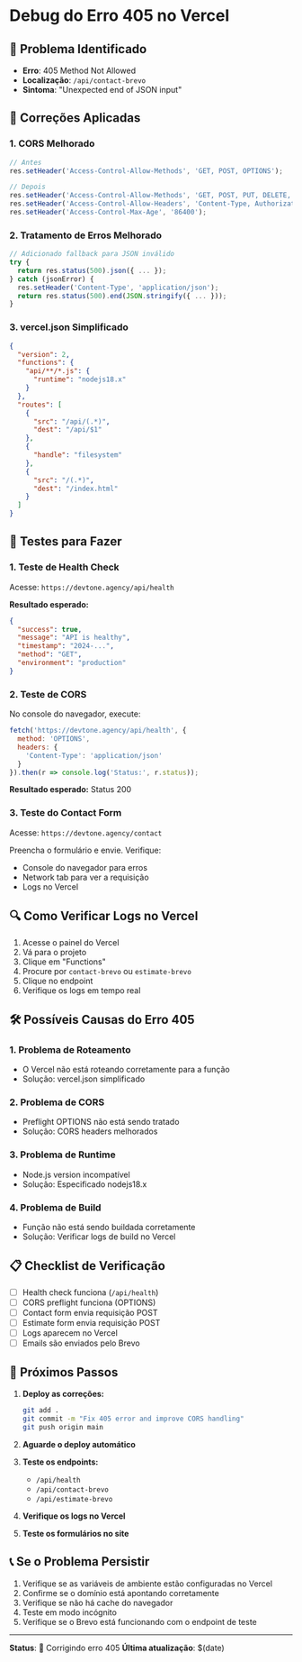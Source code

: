 # Debug do Erro 405 no Vercel

## 🚨 Problema Identificado
- **Erro**: 405 Method Not Allowed
- **Localização**: `/api/contact-brevo`
- **Sintoma**: "Unexpected end of JSON input"

## 🔧 Correções Aplicadas

### 1. CORS Melhorado
```javascript
// Antes
res.setHeader('Access-Control-Allow-Methods', 'GET, POST, OPTIONS');

// Depois  
res.setHeader('Access-Control-Allow-Methods', 'GET, POST, PUT, DELETE, OPTIONS');
res.setHeader('Access-Control-Allow-Headers', 'Content-Type, Authorization, X-Requested-With');
res.setHeader('Access-Control-Max-Age', '86400');
```

### 2. Tratamento de Erros Melhorado
```javascript
// Adicionado fallback para JSON inválido
try {
  return res.status(500).json({ ... });
} catch (jsonError) {
  res.setHeader('Content-Type', 'application/json');
  return res.status(500).end(JSON.stringify({ ... }));
}
```

### 3. vercel.json Simplificado
```json
{
  "version": 2,
  "functions": {
    "api/**/*.js": {
      "runtime": "nodejs18.x"
    }
  },
  "routes": [
    {
      "src": "/api/(.*)",
      "dest": "/api/$1"
    },
    {
      "handle": "filesystem"
    },
    {
      "src": "/(.*)",
      "dest": "/index.html"
    }
  ]
}
```

## 🧪 Testes para Fazer

### 1. Teste de Health Check
Acesse: `https://devtone.agency/api/health`

**Resultado esperado:**
```json
{
  "success": true,
  "message": "API is healthy",
  "timestamp": "2024-...",
  "method": "GET",
  "environment": "production"
}
```

### 2. Teste de CORS
No console do navegador, execute:
```javascript
fetch('https://devtone.agency/api/health', {
  method: 'OPTIONS',
  headers: {
    'Content-Type': 'application/json'
  }
}).then(r => console.log('Status:', r.status));
```

**Resultado esperado:** Status 200

### 3. Teste do Contact Form
Acesse: `https://devtone.agency/contact`

Preencha o formulário e envie. Verifique:
- Console do navegador para erros
- Network tab para ver a requisição
- Logs no Vercel

## 🔍 Como Verificar Logs no Vercel

1. Acesse o painel do Vercel
2. Vá para o projeto
3. Clique em "Functions"
4. Procure por `contact-brevo` ou `estimate-brevo`
5. Clique no endpoint
6. Verifique os logs em tempo real

## 🛠️ Possíveis Causas do Erro 405

### 1. Problema de Roteamento
- O Vercel não está roteando corretamente para a função
- Solução: vercel.json simplificado

### 2. Problema de CORS
- Preflight OPTIONS não está sendo tratado
- Solução: CORS headers melhorados

### 3. Problema de Runtime
- Node.js version incompatível
- Solução: Especificado nodejs18.x

### 4. Problema de Build
- Função não está sendo buildada corretamente
- Solução: Verificar logs de build no Vercel

## 📋 Checklist de Verificação

- [ ] Health check funciona (`/api/health`)
- [ ] CORS preflight funciona (OPTIONS)
- [ ] Contact form envia requisição POST
- [ ] Estimate form envia requisição POST
- [ ] Logs aparecem no Vercel
- [ ] Emails são enviados pelo Brevo

## 🚀 Próximos Passos

1. **Deploy as correções:**
   ```bash
   git add .
   git commit -m "Fix 405 error and improve CORS handling"
   git push origin main
   ```

2. **Aguarde o deploy automático**

3. **Teste os endpoints:**
   - `/api/health`
   - `/api/contact-brevo`
   - `/api/estimate-brevo`

4. **Verifique os logs no Vercel**

5. **Teste os formulários no site**

## 📞 Se o Problema Persistir

1. Verifique se as variáveis de ambiente estão configuradas no Vercel
2. Confirme se o domínio está apontando corretamente
3. Verifique se não há cache do navegador
4. Teste em modo incógnito
5. Verifique se o Brevo está funcionando com o endpoint de teste

---

**Status**: 🔧 Corrigindo erro 405
**Última atualização**: $(date) 